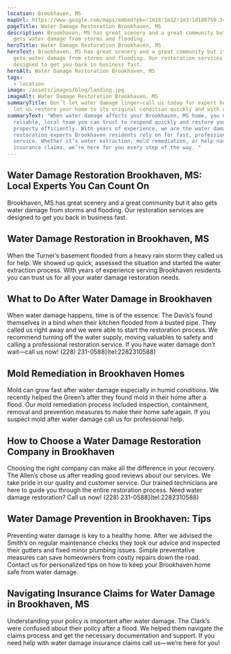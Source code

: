 ```yaml
---
location: Brookhaven, MS
mapUrl: https://www.google.com/maps/embed?pb=!1m18!1m12!1m3!1d108759.34140880762!2d-90.52214546619992!3d31.586467112293192!2m3!1f0!2f0!3f0!3m2!1i1024!2i768!4f13.1!3m3!1m2!1s0x8627d7874d511783%3A0x18255854080d0bc9!2sBrookhaven%2C%20MS%2039601%2C%20USA!5e0!3m2!1sen!2sph!4v1728660032850!5m2!1sen!2sph
pageTitle: Water Damage Restoration Brookhaven, MS
description: Brookhaven, MS has great scenery and a great community but it also
  gets water damage from storms and flooding.
heroTitle: Water Damage Restoration Brookhaven, MS
heroText: Brookhaven, MS has great scenery and a great community but it also
  gets water damage from storms and flooding. Our restoration services are
  designed to get you back in business fast.
heroAlt: Water Damage Restoration Brookhaven, MS
tags:
  - location
image: /assets/images/blog/landing.jpg
imageAlt: Water Damage Restoration Brookhaven, MS
summaryTitle: Don’t let water damage linger—call us today for expert help and
  let us restore your home to its original condition quickly and with care!
summaryText: "When water damage affects your Brookhaven, MS home, you need a
  reliable, local team you can trust to respond quickly and restore your
  property efficiently. With years of experience, we are the water damage
  restoration experts Brookhaven residents rely on for fast, professional
  service. Whether it’s water extraction, mold remediation, or help navigating
  insurance claims, we’re here for you every step of the way. "
---
```

## Water Damage Restoration Brookhaven, MS: Local Experts You Can Count On

Brookhaven, MS has great scenery and a great community but it also gets water damage from storms and flooding. Our restoration services are designed to get you back in business fast.

## Water Damage Restoration in Brookhaven, MS

When the Turner’s basement flooded from a heavy rain storm they called us for help. We showed up quick, assessed the situation and started the water extraction process. With years of experience serving Brookhaven residents you can trust us for all your water damage restoration needs.

## What to Do After Water Damage in Brookhaven

When water damage happens, time is of the essence. The Davis’s found themselves in a bind when their kitchen flooded from a busted pipe. They called us right away and we were able to start the restoration process. We recommend turning off the water supply, moving valuables to safety and calling a professional restoration service. If you have water damage don’t wait—call us now!
(228) 231-0588](tel:2282310588)

## Mold Remediation in Brookhaven Homes

Mold can grow fast after water damage especially in humid conditions. We recently helped the Green’s after they found mold in their home after a flood. Our mold remediation process included inspection, containment, removal and prevention measures to make their home safe again. If you suspect mold after water damage call us for professional help.

## How to Choose a Water Damage Restoration Company in Brookhaven

Choosing the right company can make all the difference in your recovery. The Allen’s chose us after reading good reviews about our services. We take pride in our quality and customer service. Our trained technicians are here to guide you through the entire restoration process. Need water damage restoration? Call us now!
(228) 231-0588](tel:2282310588)

## Water Damage Prevention in Brookhaven: Tips

Preventing water damage is key to a healthy home. After we advised the Smith’s on regular maintenance checks they took our advice and inspected their gutters and fixed minor plumbing issues. Simple preventative measures can save homeowners from costly repairs down the road. Contact us for personalized tips on how to keep your Brookhaven home safe from water damage.

## Navigating Insurance Claims for Water Damage in Brookhaven, MS

Understanding your policy is important after water damage. The Clark’s were confused about their policy after a flood. We helped them navigate the claims process and get the necessary documentation and support. If you need help with water damage insurance claims call us—we’re here for you!
